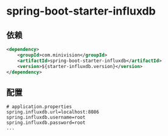 # spring-boot-starter-influxdb

## 依赖

```xml
<dependency>
    <groupId>com.minivision</groupId>
    <artifactId>spring-boot-starter-influxdb</artifactId>
    <version>${starter-influxdb.version}</version>
</dependency>
```

## 配置

```properties
# application.properties
spring.influxdb.url=localhost:8086
spring.influxdb.username=root
spring.influxdb.password=root
...
```



